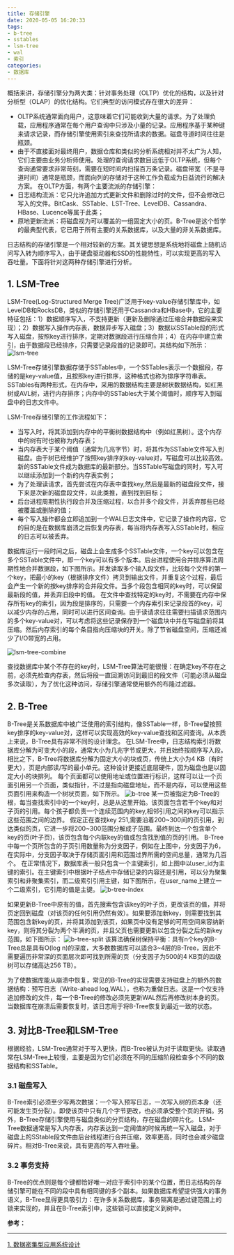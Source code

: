 ```yaml
---
title: 存储引擎
date: 2020-05-05 16:20:33
tags:
- b-tree
- sstables
- lsm-tree
- wal
- 索引
categories:
- 数据库
---
```

概括来讲，存储引擎分为两大类：针对事务处理（OLTP）优化的结构，以及针对分析型（OLAP）的优化结构。它们典型的访问模式存在很大的差异：
- OLTP系统通常面向用户，这意味着它们可能收到大量的请求。为了处理负载，应用程序通常在每个用户查询中只涉及小量的记录。应用程序基于某种键来请求记录，而存储引擎使用索引来查找所请求的数据。磁盘寻道时间往往是瓶颈。
- 由于不直接面对最终用户，数据仓库和类似的分析系统相对并不太广为人知，它们主要由业务分析师使用。处理的查询请求数目远低于OLTP系统，但每个查询通常要求非常苛刻，需要在短时间内扫描百万条记录。磁盘带宽（不是寻道时间）通常是瓶颈，而面向列的存储对于这种工作负载成为日益流行的解决方案。
在OLTP方面，有两个主要流派的存储引擎：
- 日志结构流派：它只允许追加方式更新文件和删除过时的文件，但不会修改已写入的文件。BitCask、SSTable、LST-Tree、LevelDB、Cassandra、HBase、Lucence等属于此类；
- 原地更新流派：将磁盘视为可以覆盖的一组固定大小的页。B-Tree是这个哲学的最典型代表，它已用于所有主要的关系数据库，以及大量的非关系数据库。

日志结构的存储引擎是一个相对较新的方案。其关键思想是系统地将磁盘上随机访问写入转为顺序写入，由于硬盘驱动器和SSD的性能特性，可以实现更高的写入吞吐量。下面将针对这两种存储引擎进行分析。

<!-- more -->

## 1. LSM-Tree
LSM-Tree(Log-Structured Merge Tree)广泛用于key-value存储引擎库中，如LevelDB和RocksDB，类似的存储引擎还用于Cassandra和HBase中，它的主要特征包括：1）数据顺序写入，不支持更新（更新及删除通过压缩合并数据段来实现）；2）数据写入操作内存表，数据异步写入磁盘；3）数据以SSTable段的形式写入磁盘，按照key进行排序，定期对数据段进行压缩合并；4）在内存中建立索引，由于数据段已经排序，只需要记录段首的记录即可。其结构如下所示：
![lsm-tree](/images/lsm-tree.jpg "lsm-tree")

LSM-Tree存储引擎数据存储于SSTables中，一个SSTables表示一个数据段，存储的是key-value值，且按照key进行排序，这种格式也称为排序字符串表。SSTables有两种形式，在内存中，采用的数据结构主要是树状数据结构，如红黑树或AVL树，进行内存排序；内存中的SSTables大于某个阈值时，顺序写入到磁盘中的日志文件中。

LSM-Tree存储引擎的工作流程如下：
- 当写入时，将其添加到内存中的平衡树数据结构中（例如红黑树）。这个内存中的树有时也被称为内存表；
- 当内存表大于某个阈值（通常为几兆字节）时，将其作为SSTable文件写入到磁盘。由于树已经维护了按照key排序的key-value对，写磁盘可以比较高效。新的SSTable文件成为数据库的最新部分。当SSTable写磁盘的同时，写入可以继续添加到一个新的内存表实例；
- 为了处理读请求，首先尝试在内存表中查找key,然后是最新的磁盘段文件，接下来是次新的磁盘段文件，以此类推，直到找到目标；
- 后台进程周期性执行段合并及压缩过程，以合并多个段文件，并丢弃那些已经被覆盖或删除的值；
- 每个写入操作都会立即追加到一个WAL日志文件中，它记录了操作的内容，它的目的是在数据库崩溃之后恢复内存表，每当将内存表写入SSTable时，相应的日志可以被丢弃。

数据库运行一段时间之后，磁盘上会生成多个SSTable文件，一个key可以包含在多个SSTable文件中，即一个key可以有多个版本。后台进程使用合并排序算法周期性地合并数据段，如下图所示。并发读取多个输入段文件，比较每个文件的第一个key，把最小的key（根据排序文件）拷贝到输出文件，并重复这个过程，最后会产生一个新的按key排序的合并段文件。当多个段包含相同的key时，可以保留最新段的值，并丢弃旧段中的值。
在文件中查找特定的key时，不需要在内存中保存所有key的索引，因为段是排序的，只需要一个内存索引来记录段首的key，可以减少内存的占用，同时可以进行区间查询。由于读请求往往需要扫描请求范围内的多个key-value对，可以考虑将这些记录保存到一个磁盘块中并在写磁盘前将其压缩。然后内存索引的每个条目指向压缩块的开关。除了节省磁盘空间，压缩还减少了I/O带宽的占用。

![lsm-tree-combine](/images/lsm-tree-combine.jpg "lsm-tree-combine")

查找数据库中某个不存在的key时，LSM-Tree算法可能很慢：在确定key不存在之前，必须先检查内存表，然后将段一直回溯访问到最旧的段文件（可能必须从磁盘多次读取），为了优化这种访问，存储引擎通常使用额外的布隆过滤器。

## 2. B-Tree
B-Tree是关系数据库中被广泛使用的索引结构，像SSTable一样，B-Tree留按照key排序的key-value对，这样可以实现高效的key-value查找和区间查询。从本质上来说，B-Tree具有非常不同的设计理念。
在LSM-Tree中，日志结构索引将数据库分解为可变大小的段，通常大小为几兆字节或更大，并且始终按顺序写入段。相比之下，B-Tree将数据库分解为固定大小的块或页，传统上大小为4 KB（有时更大），页是内部读/写的最小单元。这种设计更接近底层硬件，因为磁盘也是以固定大小的块排列。
每个页面都可以使用地址或位置进行标识，这样可以让一个页面引用另一个页面，类似指针，不过是指向磁盘地址，而不是内存，可以使用这些页面引用来构造一个树状页面，如下所示。
![b-tree](/images/b-tree.jpg "b-tree")
某一页被指定为B-Tree的根，每当查找索引中的一个key时，总是从这里开始。该页面包含若干个key和对子页的引用。每个孩子都负责一个连续范围内的key,相邻引用之间的key可以指示这些范围之间的边界。
假定正在查找key 251,需要沿着200~300间的页引用，到达类似的页，它进一步将200~300范围分解成子范围。最终到达一个包含单个key的页(叶子页)，该页包含每个内联key的值或包含找到值的页的引用。
B-Tree中每一个页所包含的子页引用数量称为分支因子，例如在上图中，分支因子为6，在实际中，分支因子取决于存储页面引用和范围过界所需的空间总量，通常为几百个。
在正常情况下，数据库表一般只包含一个主键索引，如上图中以user_id为主键的索引。在主键索引中根据叶子结点中存储记录的内容还是引用，可以分为聚集索引和非聚集索引，而二级索引引用主键，如下图所示，在user_name上建立一个二级索引，它引用的值是主键。
![b-tree-index](/images/b-tree-index.jpg "b-tree-index")

如果更新B-Tree中原有的值，首先搜索包含该key的叶子页，更改该页的值，并将页定回到磁盘（对该页的任何引用仍然有效）。如果要添加新key，则需要找到其范围包含新key的页，并将其添加到该页，如果页中没有足够的可用空间来容纳新key，则将其分裂为两个半满的页，并且父页也需要更新以包含分裂之后的新key范围，如下图所示：
![b-tree-split](/images/b-tree-split.jpg "b-tree-split")
该算法确保树保持平衡：具有n个key的B-Tree总是具有O(log n)的深度，大多数数据库可以适合3~4层的B-Tree，因此不需要遍历非常深的页面层次即可找到所需的页（分支因子为500的4 KB页的四级树可以存储高达256 TB）。

为了使数据库能从崩溃中恢复，常见的B-Tree的实现需要支持磁盘上的额外的数据结构：预写日志（Write-ahead log,WAL），也称为重做日志。这是一个仅支持追加修改的文件，每一个B-Tree的修改必须先更新WAL然后再修改树本身的页。当数据库在崩溃后需要恢复时，该日志用于将B-Tree恢复到最近一致的状态。

## 3. 对比B-Tree和LSM-Tree
根据经验，LSM-Tree通常对于写入更快，而B-Tree被认为对于读取更快。读取通常在LSM-Tree上较慢，主要是因为它们必须在不同的压缩阶段检查多个不同的数据结构和SSTable。

### 3.1 磁盘写入
B-Tree索引必须至少写两次数据：一个写入预写日志，一次写入树的页本身（还可能发生页分裂）。即使该页中只有几个字节更改，也必须承受整个页的开销。另外，B-Tree存储引擎使用与磁盘类似的分页结构，存在磁盘的碎片化。
LSM-Tree数据通常是写入内存表，内存表达到一定阈值的时候再统一写入磁盘，对于磁盘上的SStable段文件由后台线程进行合并压缩，效率更高，同时也会减少磁盘碎片。相对B-Tree来说，具有更高的写入吞吐量。

### 3.2 事务支持
B-Tree的优点则是每个键都恰好唯一对应于索引中的某个位置，而日志结构的存储引擎可能在不同的段中具有相同键的多个副本。如果数据库希望提供强大的事务语义，B-Tree显得更具吸引力：在许多关系数据库，事务隔离是通过键范围上的锁来实现的，并且在B-Tree索引中，这些锁可以直接定义到树中。


**参考：**

----
[1]:https://book.douban.com/subject/30329536/

[1. 数据密集型应用系统设计][1]